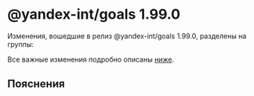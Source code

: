 # @yandex-int/goals 1.99.0

<!-- ЧЕЛОВЕЧЕСКОЕ ВСТУПЛЕНИЕ -->

Изменения, вошедшие в релиз @yandex-int/goals 1.99.0, разделены на группы:

Все важные изменения подробно описаны [ниже](#Пояснения).

## Пояснения

